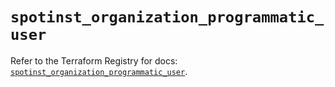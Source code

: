 # `spotinst_organization_programmatic_user`

Refer to the Terraform Registry for docs: [`spotinst_organization_programmatic_user`](https://registry.terraform.io/providers/spotinst/spotinst/1.225.1/docs/resources/organization_programmatic_user).
